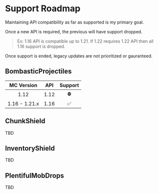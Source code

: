 # Support Roadmap
Maintaining API compatibility as far as supported is my primary goal.

Once a new API is required, the previous will have support dropped.
> Ex: 1.16 API is compatible up to 1.21. If 1.22 requires 1.22 API then all 1.16 support is dropped. 

Once support is ended, legacy updates are not prioritized or gauranteed.

## BombasticProjectiles

| MC Version    | API  | Support |
| :---------:   | :-:  | :-----: |
| 1.12          | 1.12 |  ⛔ |
| 1.16 - 1.21.x | 1.16 |  ✅ |

## ChunkShield

TBD

## InventoryShield

TBD

## PlentifulMobDrops

TBD
